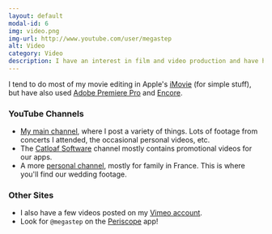```yaml
---
layout: default
modal-id: 6
img: video.png
img-url: http://www.youtube.com/user/megastep
alt: Video
category: Video
description: I have an interest in film and video production and have hundreds of videos posted on YouTube and other sites.
---
```

I tend to do most of my movie editing in Apple's [iMovie](https://www.apple.com/mac/imovie/) (for simple stuff), but have also used [Adobe Premiere Pro](http://www.adobe.com/products/premiere.html) and [Encore](http://tv.adobe.com/product/encore/).

### YouTube Channels
* [My main channel](http://www.youtube.com/user/megastep), where I post a variety of things. Lots of footage from concerts I attended, the occasional personal videos, etc.
* The [Catloaf Software](http://www.youtube.com/user/catloafsoft) channel mostly contains promotional videos for our apps.
* A more [personal channel](https://www.youtube.com/user/stephanepetercx), mostly for family in France. This is where you'll find our wedding footage.

### Other Sites
* I also have a few videos posted on my [Vimeo account](http://vimeo.com/megastep).
* Look for `@megastep` on the [Periscope](http://periscope.tv/) app!
